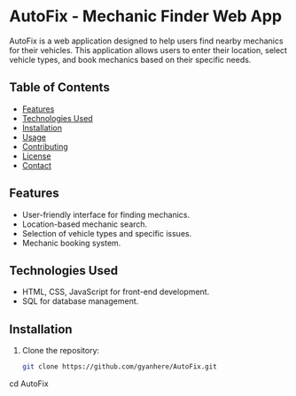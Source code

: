 # AutoFix - Mechanic Finder Web App

AutoFix is a web application designed to help users find nearby mechanics for their vehicles. This application allows users to enter their location, select vehicle types, and book mechanics based on their specific needs.

## Table of Contents
- [Features](#features)
- [Technologies Used](#technologies-used)
- [Installation](#installation)
- [Usage](#usage)
- [Contributing](#contributing)
- [License](#license)
- [Contact](#contact)

## Features
- User-friendly interface for finding mechanics.
- Location-based mechanic search.
- Selection of vehicle types and specific issues.
- Mechanic booking system.

## Technologies Used
- HTML, CSS, JavaScript for front-end development.
- SQL for database management.

## Installation
1. Clone the repository:
   ```bash
   git clone https://github.com/gyanhere/AutoFix.git

   
  cd AutoFix
